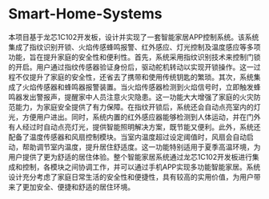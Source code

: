 # Smart-Home-Systems
本项目基于龙芯1C102开发板，设计并实现了一套智能家居APP控制系统。该系统集成了指纹识别开锁、火焰传感蜂鸣报警、红外感应、灯光控制及温度感应等多项功能，旨在提升家庭的安全性和便利性。首先，系统采用指纹识别技术来控制门锁的开启。用户通过指纹传感器验证身份后，驱动舵机转动以实现开锁操作。这一过程不仅提升了家庭的安全性，还省去了携带和使用传统钥匙的繁琐。其次，系统集成了火焰传感器和蜂鸣器报警装置。当火焰传感器检测到火焰信号时，立即触发蜂鸣器发出警报声，提醒家中人员注意火灾隐患。这一功能大大增强了家庭的火灾防范能力，为家庭安全提供了有力保障。在指纹开锁后，系统还会自动点亮室内的灯光，方便用户进出。同时，系统内置的红外感应器能够检测到人体运动，并在门外有人经过时自动点亮灯光，提供智能照明解决方案，既节能又便利。此外，系统还配备了温度传感器和风扇控制模块。当室内温度超过设定阈值时，风扇会自动启动，帮助调节室内温度，提升居住舒适度。这一功能特别适用于夏季高温环境，为用户提供了更为舒适的居住体验。整个智能家居系统通过龙芯1C102开发板进行集成和控制，各模块之间协调工作，并可以通过手机APP实现多功能智能家居。系统设计充分考虑了家庭日常生活的安全性和便捷性，具有较高的实用价值，为用户带来了更加安全、便捷和舒适的居住环境。
